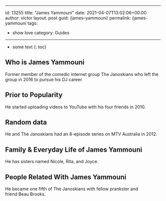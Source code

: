  ---
id: 13255
title: "James Yammouni"
date: 2021-04-07T13:02:06+00:00
author: victor
layout: post
guid: /james-yammouni/
permalink: /james-yammouni
tags:
 - show love
category: Guides
---

* some text
{: toc}

## Who is James Yammouni

Former member of the comedic internet group The Janoskians who left the group in 2016 to pursue his DJ career.

## Prior to Popularity

He started uploading videos to YouTube with his four friends in 2010.

## Random data

He and The Janoskians had an 8-episode series on MTV Australia in 2012.

## Family & Everyday Life of James Yammouni

He has sisters named Nicole, Rita, and Joyce.

## People Related With James Yammouni

He became one fifth of The Janoskians with fellow prankster and friend Beau Brooks.
 